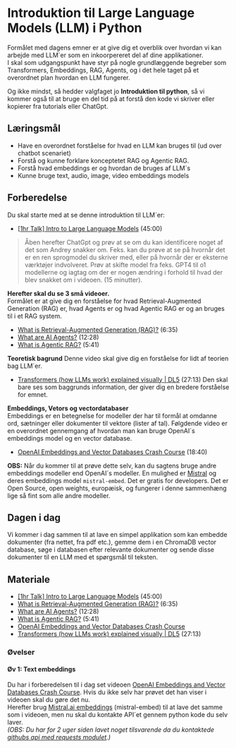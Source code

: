 # Introduktion til Large Language Models (LLM) i Python     
Formålet med dagens emner er at give dig et overblik over hvordan vi kan arbejde med LLM´er som en inkoorpereret del af dine applikationer.     
I skal som udgangspunkt have styr på nogle grundlæggende begreber som Transformers, Embeddings, RAG, Agents, og i det hele taget på et overordnet plan hvordan en LLM fungerer.  

Og ikke mindst, så hedder valgfaget jo **Introduktion til python**, så vi kommer også til at bruge en del tid på at forstå den kode vi skriver eller kopierer fra tutorials eller ChatGpt. 

## Læringsmål
* Have en overordnet forståelse for hvad en LLM kan bruges til (ud over chatbot scenariet)
* Forstå og kunne forklare konceptetet RAG og Agentic RAG.
* Forstå hvad embeddings er og hvordan de bruges af LLM´s 
* Kunne bruge text, audio, image, video embeddings models

## Forberedelse
Du skal starte med at se denne introduktion til LLM´er:
* [[1hr Talk] Intro to Large Language Models](https://www.youtube.com/watch?v=zjkBMFhNj_g) (45:00)      

> Åben herefter ChatGpt og prøv at se om du kan identificere noget af det som Andrey snakker om. Feks. kan du prøve at se på hvornår det er en ren sprogmodel du skriver med, eller på hvornår der er eksterne værktøjer indvolveret. Prøv at skifte model fra feks. GPT4 til o1 modellerne og iagtag om der er nogen ændring i forhold til hvad der blev snakket om i videoen. (15 minutter).

**Herefter skal du se 3 små videoer.**     
Formålet er at give dig en forståelse for hvad Retrieval-Augmented Generation (RAG) er, hvad Agents er og hvad Agentic RAG er og an bruges til i et RAG system. 

* [What is Retrieval-Augmented Generation (RAG)?](https://www.youtube.com/watch?v=T-D1OfcDW1M) (6:35)
* [What are AI Agents?](https://www.youtube.com/watch?v=F8NKVhkZZWI) (12:28)
* [What is Agentic RAG?](https://www.youtube.com/watch?v=0z9_MhcYvcY) (5:41)

**Teoretisk bagrund**
Denne video skal give dig en forståelse for lidt af teorien bag LLM´er.
* [Transformers (how LLMs work) explained visually | DL5](https://www.youtube.com/watch?v=wjZofJX0v4M) (27:13)
Den skal bare ses som baggrunds information, der giver dig en bredere forståelse for emnet. 

**Embeddings, Vetors og vectordatabaser**     
Embeddings er en betegnelse for modeller der har til formål at omdanne ord, sætninger eller dokumenter til vektore (lister af tal). 
Følgdende video er en overordnet gennemgang af hvordan man kan bruge OpenAI´s embeddings model og en vector database.

* [OpenAI Embeddings and Vector Databases Crash Course](https://www.youtube.com/watch?v=ySus5ZS0b94) (18:40)

**OBS:** Når du kommer til at prøve dette selv, kan du sagtens bruge andre embeddings modeller end OpenAI´s modeller. En mulighed er [Mistral](https://console.mistral.ai/) og deres embeddings model `mistral-embed`. Det er gratis for developers. Det er Open Source, open weights, europæisk, og fungerer i denne sammenhæng lige så fint som alle andre modeller. 

## Dagen i dag
Vi kommer i dag sammen til at lave en simpel applikation som kan embedde dokumenter (fra nettet, fra pdf etc.), gemme dem i en ChromaDB vector database, søge i databasen efter relevante dokumenter og sende disse dokumenter til en LLM med et spørgsmål til teksten.

## Materiale
* [[1hr Talk] Intro to Large Language Models](https://www.youtube.com/watch?v=zjkBMFhNj_g) (45:00)      
* [What is Retrieval-Augmented Generation (RAG)?](https://www.youtube.com/watch?v=T-D1OfcDW1M) (6:35)
* [What are AI Agents?](https://www.youtube.com/watch?v=F8NKVhkZZWI) (12:28)
* [What is Agentic RAG?](https://www.youtube.com/watch?v=0z9_MhcYvcY) (5:41)
* [OpenAI Embeddings and Vector Databases Crash Course](https://www.youtube.com/watch?v=ySus5ZS0b94)
* [Transformers (how LLMs work) explained visually | DL5](https://www.youtube.com/watch?v=wjZofJX0v4M) (27:13)

<!-- * [Langchain Quickstart](https://github.com/langchain-ai/langchain/blob/72c8b3127dfaa5c68ef0d66cdb934b785bdfaa29/docs/docs/use_cases/graph/quickstart.ipynb) 
* [Langchain & Neo4j: Query Your Graph Database in Natural Language](https://www.youtube.com/watch?v=Wg445gThtcE)
* [Neo4j in 100 Seconds](https://www.youtube.com/watch?v=T6L9EoBy8Zk)
-->
<!-- 
**ChromaDB** (lav egen video)    
* [How to run a private Chroma Vector Database locally in 5 mins!](https://www.youtube.com/watch?v=61kaK-e3Owc&t=325s)
* [Setting Up Your First ChromaDB Server](https://medium.com/@kenzic/setting-up-your-first-chromadb-server-f5f566273ea9)
* [Usage Guide](https://docs.trychroma.com/guides)
-->

### Øvelser
#### Øv 1: Text embeddings
Du har i forberedelsen til i dag set videoen [OpenAI Embeddings and Vector Databases Crash Course](https://www.youtube.com/watch?v=ySus5ZS0b94). Hvis du ikke selv har prøvet det han viser i videoen skal du gøre det nu.    
Herefter brug [Mistral.ai embeddings](https://docs.mistral.ai/api/#tag/agents/operation/agents_completion_v1_agents_completions_post) (mistral-embed) til at lave det samme som i videoen, men nu skal du kontakte API´et gennem python kode du selv laver.     
_(OBS: Du har for 2 uger siden lavet noget tilsvarende da du kontaktede [githubs api med requests modulet](https://github.com/python-elective-kea/IntroPythonSpring2025/blob/main/materialer/ses3/tutorial_github_api.md).)_